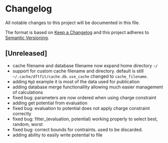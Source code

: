 # Changelog

All notable changes to this project will be documented in this file.

The format is based on [Keep a Changelog](http://keepachangelog.com/en/1.0.0/)
and this project adheres to [Semantic Versioning](http://semver.org/spec/v2.0.0.html).

## [Unreleased]

 - cache filename and database filename now expand home directory `~/`
 - support for custom cache filename and directory. default is still
   `~/.cache/dftfit/cache.db`. `use_cache` changed to
   `cache_filename`.
 - adding `MgO` example it is most of the data used for publication
 - adding database merge functionallity allowing much easier management of calculations
 - fixed bug: parameters are now ordered when using charge constraint
 - adding get potential from evaluation
 - fixed bug: evaluation to potential does not apply charge constraint correctly
 - fixed bug: filter_(evaluation, potential) working properly to select best, random, worst
 - fixed bug: correct bounds for contraints. used to be discarded.
 - adding ability to easily write potential to file
